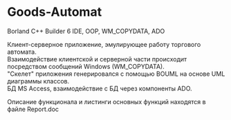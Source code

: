 # Goods-Automat
Borland C++ Builder 6 IDE, OOP, WM_COPYDATA, ADO

Клиент-серверное приложение, эмулирующее работу торгового автомата. 
<br>Взаимодействие клиентской и серверной части происходит посредством сообщений Windows (WM_COPYDATA). 
<br>"Скелет" приложения генерировался с помощью BOUML на основе UML диаграммы классов. 
<br>БД MS Access, взаимодействие с БД через компоненты ADO.

Описание функционала и листинги основных функций находятся в файле Report.doc
